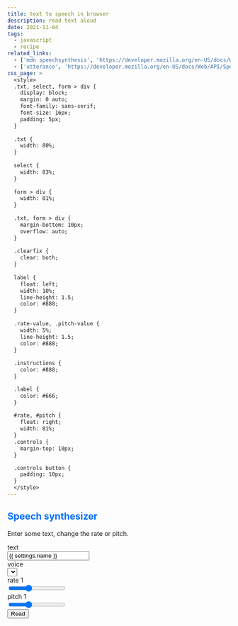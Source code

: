 ```yaml
---
title: text to speech in browser
description: read text aloud
date: 2021-11-04
tags:
  - javascript
  - recipe
related_links:
  - ['mdn speechsynthesis', 'https://developer.mozilla.org/en-US/docs/Web/API/SpeechSynthesis', null]
  - ['utterance', 'https://developer.mozilla.org/en-US/docs/Web/API/SpeechSynthesisUtterance', '🗣']
css_page: >
  <style>
  .txt, select, form > div {
    display: block;
    margin: 0 auto;
    font-family: sans-serif;
    font-size: 16px;
    padding: 5px;
  }
  
  .txt {
    width: 80%;
  }
  
  select {
    width: 83%;
  }
  
  form > div {
    width: 81%;
  }
  
  .txt, form > div {
    margin-bottom: 10px;
    overflow: auto;
  }
  
  .clearfix {
    clear: both;
  }
  
  label {
    float: left;
    width: 10%;
    line-height: 1.5;
    color: #888;
  }
  
  .rate-value, .pitch-value {
    width: 5%;
    line-height: 1.5;
    color: #888;
  }
  
  .instructions {
    color: #888;
  }

  .label {
    color: #666;
  }
  
  #rate, #pitch {
    float: right;
    width: 81%;
  }
  .controls {
    margin-top: 10px;
  }

  .controls button {
    padding: 10px;
  }
  </style>
---
```

<script>
document.addEventListener("DOMContentLoaded", function(event) { 

var synth = window.speechSynthesis;

var inputForm = document.querySelector('form');
var inputText = document.getElementById('text');
var voiceSelect = document.getElementById('voiceSelect');

var pitch = document.getElementById('pitch');
var pitchValue = document.getElementById('pitchvalue');
var rate = document.getElementById('rate');
var rateValue = document.getElementById('ratevalue');

function speak(){
  if(inputText.value !== ''){
    var utterThis = new SpeechSynthesisUtterance(inputText.value);
    utterThis.lang = voiceSelect.selectedOptions[0].dataset.lang;
    utterThis.pitch = pitch.value;
    utterThis.rate = rate.value;
    synth.speak(utterThis);
  }
}

inputForm.onsubmit = function(event) {
  event.preventDefault();
  speak();
  inputText.blur();
}

pitch.onchange = function() {
  pitchValue.textContent = pitch.value;
  speak();
  inputText.blur();
}

rate.onchange = function() {
  rateValue.textContent = rate.value;
  speak();
  inputText.blur();
}

voiceSelect.addEventListener('change', (event) => {
  speak();
  inputText.blur();
});

function populateVoiceList() {
  if(typeof speechSynthesis === 'undefined') {
    return;
  }

  var voices = speechSynthesis.getVoices();

  for(var i = 0; i < voices.length; i++) {
    var option = document.createElement('option');
    option.textContent = voices[i].name + ' (' + voices[i].lang + ')';

    if(voices[i].lang==='en-US') {
      option.selected = true;
    }

    option.setAttribute('data-lang', voices[i].lang);
    option.setAttribute('data-name', voices[i].name);
    document.getElementById("voiceSelect").appendChild(option);
  }
}

populateVoiceList();
if (typeof speechSynthesis !== 'undefined' && speechSynthesis.onvoiceschanged !== undefined) {
  speechSynthesis.onvoiceschanged = populateVoiceList;
}

});
</script>



<div class="max-w rounded overflow-hidden shadow-lg">
  <div class="px-6 py-4">
  <h2 style='color: #006EFF'>Speech synthesizer</h2>

<p class='instructions text-left'>Enter some text, change the rate or pitch.</p>
  </div>
<form>
<div class="grid grid-cols-1 md:grid-cols-2">
    <div class='label'>text</div><div><input type="text" id='text' class="txt" value='{{ settings.name }}'></div>
    <div class='label'>voice</div><div><select id="voiceSelect" class="form-select block w-full mt-1"></select></div>
    <div class='label'>rate <span id='ratevalue'>1</span></div><div><input type="range" min="0.5" max="2" value="1" step="0.1" id="rate"></div>
    <div class='label'>pitch <span id='pitchvalue'>1</span></div><div><input type="range" min="0.5" max="2" value="1" step="0.1" id="pitch"></div>
</div>
   <div class="controls">
      <button id="read" type="submit" class="bg-blue-500 hover:bg-blue-700 text-white font-bold py-2 px-4 rounded">Read</button>
    </div>
</form>
</div>
